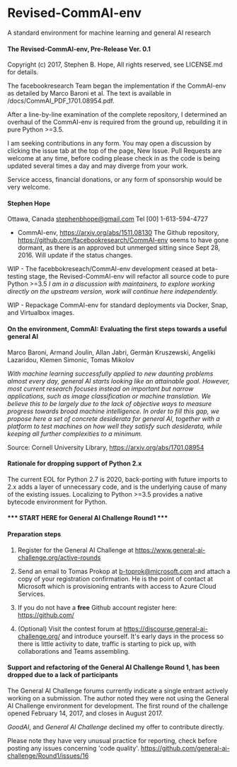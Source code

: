 # Revised-CommAI-env
A standard environment for machine learning and general AI research

#### The Revised-CommAI-env, Pre-Release Ver. 0.1
Copyright (c) 2017, Stephen B. Hope, All rights reserved, see LICENSE.md for details.

The facebookresearch Team began the implementation if the CommAI-env as detailed by Marco Baroni et al. The text is
available in /docs/CommAI_PDF_1701.08954.pdf.

After a line-by-line examination of the complete repository, I determined an overhaul of the CommAI-env is required
from the ground up, rebuilding it in pure Python >=3.5.

I am seeking contributions in any form. You may open a discussion by clicking the issue tab at the top of the page,
New Issue. Pull Requests are welcome at any time, before coding please check in as the code is being updated several
times a day and may diverge from your work.

Service access, financial donations, or any form of sponsorship would be very welcome.

#### Stephen Hope
Ottawa, Canada
stephenbhope@gmail.com
Tel [00] 1-613-594-4727

 - CommAI-env, https://arxiv.org/abs/1511.08130  The Github repository, https://github.com/facebookresearch/CommAI-env
 seems to have gone dormant, as there is an approved but unmerged sitting since Sept 28, 2016. Will update if the
 status changes.

WIP - The facebbokreseach/CommAI-env development ceased at beta-testing stage, the Revised-CommAI-env will refactor
all source code to pure Python >=3.5 _I am in a discussion with maintainers, to explore working directly on the
upstream version, work will continue here independently._

WIP - Repackage CommAI-env for standard deployments via Docker, Snap, and Virtualbox images.


#### On the environment, CommAI: Evaluating the first steps towards a useful general AI
Marco Baroni, Armand Joulin, Allan Jabri, Germàn Kruszewski, Angeliki Lazaridou, Klemen Simonic, Tomas Mikolov

_With machine learning successfully applied to new daunting problems almost every day, general AI starts looking
like an attainable goal. However, most current research focuses instead on important but narrow applications,
such as image classification or machine translation. We believe this to be largely due to the lack of objective
ways to measure progress towards broad machine intelligence. In order to fill this gap, we propose here a set of
concrete desiderata for general AI, together with a platform to test machines on how well they satisfy such
desiderata, while keeping all further complexities to a minimum._

Source: Cornell University Library, https://arxiv.org/abs/1701.08954

#### Rationale for dropping support of Python 2.x

The current EOL for Python 2.7 is 2020, back-porting with future imports to 2.x adds a layer of unnecessary code,
and is the underlying cause of many of the existing issues. Localizing to Python >=3.5 provides a native bytecode
environment for Python.

#### *** START HERE for General AI Challenge Round1 ***

#### Preparation steps

1. Register for the General AI Challenge at https://www.general-ai-challenge.org/active-rounds

2. Send an email to Tomas Prokop at b-toprok@microsoft.com and attach a copy of your registration confirmation. He is
the point of contact at Microsoft which is provisioning entrants with access to Azure Cloud Services.

3. If you do not have a **free** Github account register here: https://github.com/

4. (Optional) Visit the contest forum at https://discourse.general-ai-challenge.org/ and introduce yourself. It's early
days in the process so there is little activity to date, traffic is starting to pick up, with collaborations and Teams
assembling.

#### Support and refactoring of the General AI Challenge Round 1, has been dropped due to a lack of participants
The General AI Challenge forums currently indicate a single entrant actively working on a submission.
 The author noted they were not using the General AI Challenge environment for development.  The first round of the
 challenge opened February 14, 2017, and closes in August 2017.

_GoodAI_, and _General AI Challenge_ declined my offer to contribute directly.

Please note they have very unusual practice for reporting, check before posting any issues concerning 'code quality'.
https://github.com/general-ai-challenge/Round1/issues/16